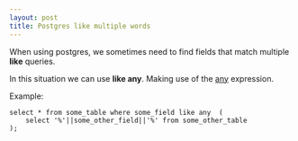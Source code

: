 ```yaml
---
layout: post
title: Postgres like multiple words
---
```


When using
postgres, we sometimes need to find fields that match multiple
**like** queries. 









In this situation we can use **like
any**. Making use of the
[any](http://www.postgresql.org/docs/9.2/static/functions-comparisons.html)
expression.











Example:





    select * from some_table where some_field like any  (
        select '%'||some_other_field||'%' from some_other_table
    );



 









